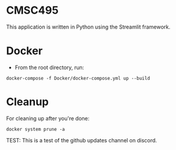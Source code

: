 # CMSC495
This application is written in Python using the Streamlit framework.

# Docker
- From the root directory, run:
```
docker-compose -f Docker/docker-compose.yml up --build
```

# Cleanup
For cleaning up after you're done:
```
docker system prune -a
```
TEST: This is a test of the github updates channel on discord.
